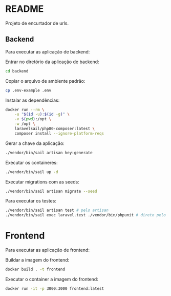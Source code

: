 # README

Projeto de encurtador de urls.


## Backend

Para executar as aplicação de backend:

Entrar no diretório da aplicação de backend:

```sh
cd backend
```

Copiar o arquivo de ambiente padrão:

```sh
cp .env-example .env
```

Instalar as dependências:

```sh
docker run --rm \
    -u "$(id -u):$(id -g)" \
    -v $(pwd):/opt \
    -w /opt \
    laravelsail/php80-composer:latest \
    composer install --ignore-platform-reqs
```

Gerar a chave da aplicação:

```sh
./vendor/bin/sail artisan key:generate
```

Executar os containeres:

```sh
./vendor/bin/sail up -d
```

Executar migrations com as seeds:

```sh
./vendor/bin/sail artisan migrate --seed
```

Para executar os testes:

```sh
./vendor/bin/sail artisan test # pelo artisan
./vendor/bin/sail exec laravel.test ./vendor/bin/phpunit # direto pelo phpunit
```

# Frontend

Para executar as aplicação de frontend:

Buildar a imagem do frontend:
```sh
docker build . -t frontend
```

Executar o container a imagem do frontend:
```sh
docker run -it -p 3000:3000 frontend:latest
```
